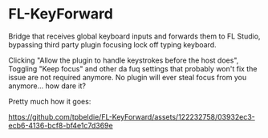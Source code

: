 # FL-KeyForward
Bridge that receives global keyboard inputs and forwards them to FL Studio, bypassing third party plugin focusing lock off typing keyboard.

Clicking "Allow the plugin to handle keystrokes before the host does", Toggling "Keep focus" and other da fuq settings that probably won't fix the issue are not required anymore. No plugin will ever steal focus from you anymore... how dare it?

Pretty much how it goes:

https://github.com/tpbeldie/FL-KeyForward/assets/122232758/03932ec3-ecb6-4136-bcf8-bf4e1c7d369e

